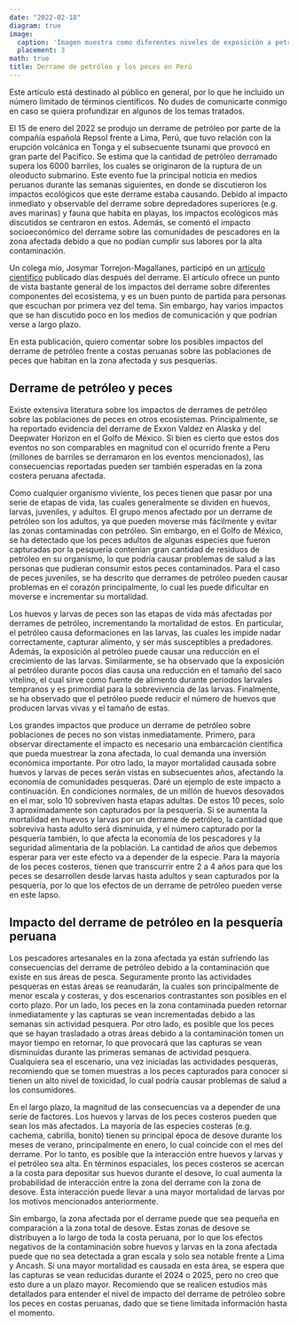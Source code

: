 ```yaml
---
date: "2022-02-18"
diagram: true
image:
  caption: 'Imagen muestra como diferentes niveles de exposición a petróleo lleva a diferentes malformaciones en larvas de peces. Ejemplo para el bacalao del Artico. Tomado de NOAA-Fisheries'
  placement: 3
math: true
title: Derrame de petróleo y los peces en Perú
---
```


Este artículo está destinado al público en general, por lo que he incluido un número limitado de términos científicos. No dudes de comunicarte conmigo en caso se quiera profundizar en algunos de los temas tratados. 

El 15 de enero del 2022 se produjo un derrame de petróleo por parte de la compañía española Repsol frente a Lima, Perú, que tuvo relación con la erupción volcánica en Tonga y el subsecuente tsunami que provocó en gran parte del Pacifico. Se estima que la cantidad de petróleo derramado supera los 6000 barriles, los cuales se originaron de la ruptura de un oleoducto submarino. Este evento fue la principal noticia en medios peruanos durante las semanas siguientes, en donde se discutieron los impactos ecológicos que este derrame estaba causando. Debido al impacto inmediato y observable del derrame sobre depredadores superiores (e.g. aves marinas) y fauna que habita en playas, los impactos ecológicos más discutidos se centraron en estos. Además, se comentó el impacto socioeconómico del derrame sobre las comunidades de pescadores en la zona afectada debido a que no podían cumplir sus labores por la alta contaminación. 

Un colega mío, Josymar Torrejon-Magallanes, participó en un [artículo científico](https://www.researchgate.net/publication/358142165_Marea_negra_en_el_Peru_Reflexiones_sobre_un_derrame_de_petroleo_en_el_Pacifico_sudamericano) publicado días después del derrame. El artículo ofrece un punto de vista bastante general de los impactos del derrame sobre diferentes componentes del ecosistema, y es un buen punto de partida para personas que escuchan por primera vez del tema. Sin embargo, hay varios impactos que se han discutido poco en los medios de comunicación y que podrían verse a largo plazo. 

En esta publicación, quiero comentar sobre los posibles impactos del derrame de petróleo frente a costas peruanas sobre las poblaciones de peces que habitan en la zona afectada y sus pesquerías.

## Derrame de petróleo y peces

Existe extensiva literatura sobre los impactos de derrames de petróleo sobre las poblaciones de peces en otros ecosistemas. Principalmente, se ha reportado evidencia del derrame de Exxon Valdez en Alaska y del Deepwater Horizon en el Golfo de México. Si bien es cierto que estos dos eventos no son comparables en magnitud con el ocurrido frente a Peru (millones de barriles se derramaron en los eventos mencionados), las consecuencias reportadas pueden ser también esperadas en la zona costera peruana afectada. 

Como cualquier organismo viviente, los peces tienen que pasar por una serie de etapas de vida, las cuales generalmente se dividen en huevos, larvas, juveniles, y adultos. El grupo menos afectado por un derrame de petróleo son los adultos, ya que pueden moverse más fácilmente y evitar las zonas contaminadas con petróleo. Sin embargo, en el Golfo de México, se ha detectado que los peces adultos de algunas especies que fueron capturadas por la pesquería contenían gran cantidad de residuos de petróleo en su organismo, lo que podría causar problemas de salud a las personas que pudieran consumir estos peces contaminados. Para el caso de peces juveniles, se ha descrito que derrames de petróleo pueden causar problemas en el corazón principalmente, lo cual les puede dificultar en moverse e incrementar su mortalidad. 

Los huevos y larvas de peces son las etapas de vida más afectadas por derrames de petróleo, incrementando la mortalidad de estos. En particular, el petróleo causa deformaciones en las larvas, las cuales les impide nadar correctamente, capturar alimento, y ser más susceptibles a predadores. Además, la exposición al petróleo puede causar una reducción en el crecimiento de las larvas. Similarmente, se ha observado que la exposición al petróleo durante pocos días causa una reducción en el tamaño del saco vitelino, el cual sirve como fuente de alimento durante periodos larvales tempranos y es primordial para la sobrevivencia de las larvas. Finalmente, se ha observado que el petróleo puede reducir el número de huevos que producen larvas vivas y el tamaño de estas.

Los grandes impactos que produce un derrame de petróleo sobre poblaciones de peces no son vistas inmediatamente. Primero, para observar directamente el impacto es necesario una embarcación científica que pueda muestrear la zona afectada, lo cual demanda una inversión económica importante. Por otro lado, la mayor mortalidad causada sobre huevos y larvas de peces serán vistas en subsecuentes años, afectando la economía de comunidades pesqueras. Daré un ejemplo de este impacto a continuación. En condiciones normales, de un millón de huevos desovados en el mar, solo 10 sobreviven hasta etapas adultas. De estos 10 peces, solo 3 aproximadamente son capturados por la pesquería. Si se aumenta la mortalidad en huevos y larvas por un derrame de petróleo, la cantidad que sobreviva hasta adulto será disminuida, y el número capturado por la pesquería también, lo que afecta la economía de los pescadores y la seguridad alimentaria de la población. La cantidad de años que debemos esperar para ver este efecto va a depender de la especie. Para la mayoría de los peces costeros, tienen que transcurrir entre 2 a 4 años para que los peces se desarrollen desde larvas hasta adultos y sean capturados por la pesquería, por lo que los efectos de un derrame de petróleo pueden verse en este lapso. 

## Impacto del derrame de petróleo en la pesquería peruana

Los pescadores artesanales en la zona afectada ya están sufriendo las consecuencias del derrame de petróleo debido a la contaminación que existe en sus áreas de pesca. Seguramente pronto las actividades pesqueras en estas áreas se reanudarán, la cuales son principalmente de menor escala y costeras, y dos escenarios contrastantes son posibles en el corto plazo. Por un lado, los peces en la zona contaminada pueden retornar inmediatamente y las capturas se vean incrementadas debido a las semanas sin actividad pesquera. Por otro lado, es posible que los peces que se hayan trasladado a otras áreas debido a la contaminación tomen un mayor tiempo en retornar, lo que provocará que las capturas se vean disminuidas durante las primeras semanas de actividad pesquera. Cualquiera sea el escenario, una vez iniciadas las actividades pesqueras, recomiendo que se tomen muestras a los peces capturados para conocer si tienen un alto nivel de toxicidad, lo cual podría causar problemas de salud a los consumidores. 

En el largo plazo, la magnitud de las consecuencias va a depender de una serie de factores. Los huevos y larvas de los peces costeros pueden que sean los más afectados. La mayoría de las especies costeras (e.g. cachema, cabrilla, bonito) tienen su principal época de desove durante los meses de verano, principalmente en enero, lo cual coincide con el mes del derrame. Por lo tanto, es posible que la interacción entre huevos y larvas y el petróleo sea alta. En términos espaciales, los peces costeros se acercan a la costa para depositar sus huevos durante el desove, lo cual aumenta la probabilidad de interacción entre la zona del derrame con la zona de desove. Esta interacción puede llevar a una mayor mortalidad de larvas por los motivos mencionados anteriormente. 

Sin embargo, la zona afectada por el derrame puede que sea pequeña en comparación a la zona total de desove. Estas zonas de desove se distribuyen a lo largo de toda la costa peruana, por lo que los efectos negativos de la contaminación sobre huevos y larvas en la zona afectada puede que no sea detectada a gran escala y solo sea notable frente a Lima y Ancash. Si una mayor mortalidad es causada en esta área, se espera que las capturas se vean reducidas durante el 2024 o 2025, pero no creo que esto dure a un plazo mayor. Recomiendo que se realicen estudios más detallados para entender el nivel de impacto del derrame de petróleo sobre los peces en costas peruanas, dado que se tiene limitada información hasta el momento. 
